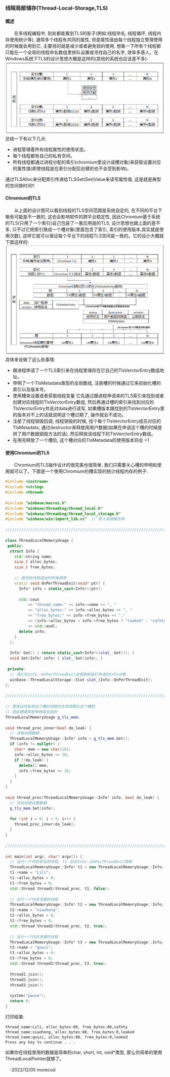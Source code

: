 ### 线程局部储存(Thread-Local-Storage,TLS)  
#### 概述  
&emsp;&emsp;在多线程编程中, 到处都能看到TLS的影子(例如:线程命名, 线程循环, 线程内存使用统计等), 通常多个线程有共同的属性, 但是属性值由每个线程独立管理使用的时候就会用到它, 主要目的就是减少或者避免锁的使用, 想象一下所有个线程都只能在一个全局的线程命名数组里排队设置或寻找自己的名字, 效率多感人。在Windows系统下TLS的设计思想大概是这样的(其他的系统也应该差不多):  
![text](thread_local_storage.png)  
总结一下有以下几点:  
- 进程管理着所有线程属性的使用状态。
- 每个线程都有自己的私有空间。
- 所有线程都通过进程分配的索引(chromium里设计成槽对象)来获取设置对应的属性值(即使线程是在索引分配后创建的也不会受到影响)。
  
通过TLSAlloc来分配索引传递给TLSGet(Set)Value来读写属性值, 这是就是典型的空间换时间!!

#### Chromium的TLS
&emsp;&emsp;从上面的设计图可以看到线程的TLS空间范围是系统自定的, 在不同的平台下极有可能是不一致的, 这也会影响软件的跨平台稳定性, 因此Chromium基于系统的TLS(只用了一个索引)自己包装了一套应用层的TLS, 设计思想也跟上面的差不多, 只不过它把索引换成一个槽对象(里面包含了索引, 索引的使用版本,其实就是使用次数), 这样它就可以保证每个平台下的线程TLS空间是一致的。它的设计大概就下面这样的:  
![text](thread_local_storage_chromium.png)  
具体来说做了这么些事情:
- 跟进程申请了一个TLS索引来在线程里储存在它自己的TlsVerctorEntry数组地址。
- 申明了一个TlsMetadata类型的全局数组, 注册槽的时候通过它来初始化槽的索引以及版本号。
- 使用槽来设置或者获取线程变量 它先通过跟进程申请来的TLS索引来找到或者创建对应线程的TlsVerctorEntry数组, 然后再通过槽的索引来找到对应的TlsVerctorEntry并且对data进行读写, 如果槽版本跟找到的TlsVerctorEntry里的版本对不上的话就说明这个槽过期了, 操作就会不成功。
- 注册了线程销毁回调, 线程销毁的时候, 找个每个TlsVerctorEntry成员对应的TlsMetadata, 通过destructor来释放用用户数据(如果在申请这个槽的时候提供了用户数据销毁方法的话), 然后释放该线程下的TlsVerctorEntry数组。
- 在用完释放了一个槽后, 这个槽对应的TlsMetadata的使用版本将会 +1

#### 使用Chromium的TLS
&emsp;&emsp;Chromium的TLS操作设计的很完美也很简单, 我们只需要关心槽的申明和使用就可以了。下面是一个使用Chromium的槽实现的统计线程内存的例子:  
```c++
#include <iostream>
#include <string>
#include <thread>

#include "winbase/macros.h"
#include "winbase/threading/thread_local.h"
#include "winbase/threading/thread_local_storage.h"
#include "winbase/win/import_lib.cc"  // 导入系统静态库

////////////////////////////////////////////////////////////////////////////////

class ThreadLocalMemoryUsage {
 public:
  struct Info {
    std::string name;
    size_t alloc_bytes;
    size_t free_bytes;

    // 提供给线程退出的时候调用
    static void OnPerThreadExit(void* ptr) {
      Info* info = static_cast<Info*>(ptr);

      std::cout 
          << "thread_name:" << info->name << ", "
          << "alloc_bytes:" << info->alloc_bytes << ", "
          << "free_bytes:" << info->free_bytes << ","
          << (info->alloc_bytes > info->free_bytes ? "leaked" : "safety") 
          << std::endl;
      delete info; 
    }
  };

  Info* Get() { return static_cast<Info*>(slot_.Get()); }
  void Set(Info* info) { slot_.Set(info); }

 private:
  // 我们在Info::OnPerThreadExit这里删除我们申请的Info对象
  winbase::ThreadLocalStorage::Slot slot_{Info::OnPerThreadExit};
};

////////////////////////////////////////////////////////////////////////////////

// 要保证所有用这个槽的线程的生命周期比这个槽短
// 因此槽通常是申明成全局的
ThreadLocalMemoryUsage g_tls_mem;

void thread_proc_inner(bool do_leak) {
  // 读取线程数据
  ThreadLocalMemoryUsage::Info* info = g_tls_mem.Get();
  if (info != nullptr) {
    char* mem = new char[16];
    info->alloc_bytes += 16;
    if (!do_leak) {
      delete[] mem;
      info->free_bytes += 16;
    }
  }
}

void thread_proc(ThreadLocalMemoryUsage::Info* info, bool do_leak) {
  // 先给线程设置数据
  g_tls_mem.Set(info);

  for (int i = 0; i < 5; i++) {
    thread_proc_inner(do_leak);
  }
}

////////////////////////////////////////////////////////////////////////////////

int main(int argc, char* argv[]) {
  // 运行一个内存安全的线程, t1 会在Info::OnPerThreadExit销毁
  ThreadLocalMemoryUsage::Info* t1 = new ThreadLocalMemoryUsage::Info;
  t1->name = "Lili";
  t1->alloc_bytes = 0;
  t1->free_bytes = 0;
  std::thread thread1(thread_proc, t1, false);

  // 运行一个内存泄漏的线程
  ThreadLocalMemoryUsage::Info* t2 = new ThreadLocalMemoryUsage::Info;
  t2->name = "xiaohong";
  t2->alloc_bytes = 0;
  t2->free_bytes = 0;
  std::thread thread2(thread_proc, t2, true);

  // 运行一个内存泄漏的线程
  ThreadLocalMemoryUsage::Info* t3 = new ThreadLocalMemoryUsage::Info;
  t3->name = "gouzi";
  t3->alloc_bytes = 0;
  t3->free_bytes = 0;
  std::thread thread3(thread_proc, t3, true);

  thread1.join();
  thread2.join();
  thread3.join();

  system("pause");
  return 0;
}
``` 
打印结果:  
```
thread_name:Lili, alloc_bytes:80, free_bytes:80,safety
thread_name:xiaohong, alloc_bytes:80, free_bytes:0,leaked
thread_name:gouzi, alloc_bytes:80, free_bytes:0,leaked
Press any key to continue . . .
```
如果你在线程里用的数据是简单的char, short, int, void*类型, 那么你简单的使用ThreadLocalPointer<Type>就够了。  
&emsp;&emsp;&emsp;&emsp;&emsp;&emsp;&emsp;&emsp;&emsp;&emsp;&emsp;&emsp;&emsp;&emsp;&emsp;&emsp;&emsp;&emsp;&emsp;&emsp;&emsp;&emsp;&emsp;&emsp;&emsp;&emsp;&emsp;&emsp;&emsp;&emsp;&emsp;&emsp;&emsp;&emsp;&emsp;&emsp;&emsp;-2022/12/05 morecod